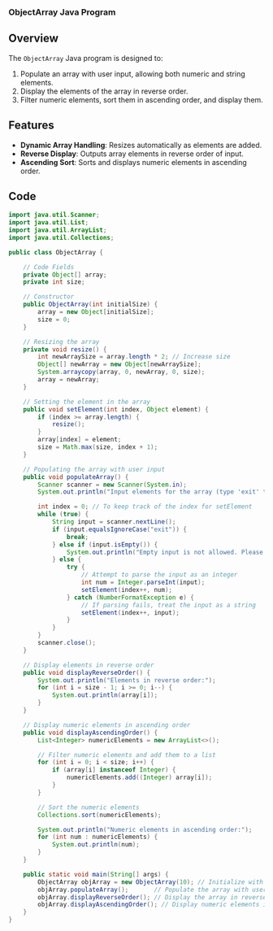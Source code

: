 ### ObjectArray Java Program

## Overview

The `ObjectArray` Java program is designed to:
1. Populate an array with user input, allowing both numeric and string elements.
2. Display the elements of the array in reverse order.
3. Filter numeric elements, sort them in ascending order, and display them.

## Features

- **Dynamic Array Handling**: Resizes automatically as elements are added.
- **Reverse Display**: Outputs array elements in reverse order of input.
- **Ascending Sort**: Sorts and displays numeric elements in ascending order.

## Code

```java
import java.util.Scanner;
import java.util.List;
import java.util.ArrayList;
import java.util.Collections;

public class ObjectArray {

    // Code Fields
    private Object[] array;
    private int size;

    // Constructor
    public ObjectArray(int initialSize) {
        array = new Object[initialSize];
        size = 0;
    }

    // Resizing the array
    private void resize() {
        int newArraySize = array.length * 2; // Increase size
        Object[] newArray = new Object[newArraySize];
        System.arraycopy(array, 0, newArray, 0, size);
        array = newArray;
    }

    // Setting the element in the array
    public void setElement(int index, Object element) {
        if (index >= array.length) {
            resize();
        }
        array[index] = element;
        size = Math.max(size, index + 1);
    }

    // Populating the array with user input
    public void populateArray() {
        Scanner scanner = new Scanner(System.in);
        System.out.println("Input elements for the array (type 'exit' to quit):");

        int index = 0; // To keep track of the index for setElement
        while (true) {
            String input = scanner.nextLine();
            if (input.equalsIgnoreCase("exit")) {
                break;
            } else if (input.isEmpty()) {
                System.out.println("Empty input is not allowed. Please enter a valid element.");
            } else {
                try {
                    // Attempt to parse the input as an integer
                    int num = Integer.parseInt(input);
                    setElement(index++, num);
                } catch (NumberFormatException e) {
                    // If parsing fails, treat the input as a string
                    setElement(index++, input);
                }
            }
        }
        scanner.close();
    }

    // Display elements in reverse order
    public void displayReverseOrder() {
        System.out.println("Elements in reverse order:");
        for (int i = size - 1; i >= 0; i--) {
            System.out.println(array[i]);
        }
    }

    // Display numeric elements in ascending order
    public void displayAscendingOrder() {
        List<Integer> numericElements = new ArrayList<>();

        // Filter numeric elements and add them to a list
        for (int i = 0; i < size; i++) {
            if (array[i] instanceof Integer) {
                numericElements.add((Integer) array[i]);
            }
        }

        // Sort the numeric elements
        Collections.sort(numericElements);

        System.out.println("Numeric elements in ascending order:");
        for (int num : numericElements) {
            System.out.println(num);
        }
    }

    public static void main(String[] args) {
        ObjectArray objArray = new ObjectArray(10); // Initialize with an initial size
        objArray.populateArray();       // Populate the array with user input
        objArray.displayReverseOrder(); // Display the array in reverse order
        objArray.displayAscendingOrder(); // Display numeric elements in ascending order
    }
}

